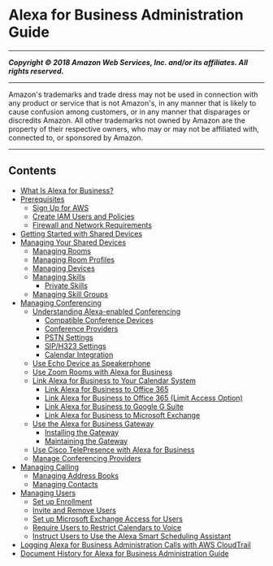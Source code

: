 # Alexa for Business Administration Guide

-----
*****Copyright &copy; 2018 Amazon Web Services, Inc. and/or its affiliates. All rights reserved.*****

-----
Amazon's trademarks and trade dress may not be used in 
     connection with any product or service that is not Amazon's, 
     in any manner that is likely to cause confusion among customers, 
     or in any manner that disparages or discredits Amazon. All other 
     trademarks not owned by Amazon are the property of their respective
     owners, who may or may not be affiliated with, connected to, or 
     sponsored by Amazon.

-----
## Contents
+ [What Is Alexa for Business?](what-is.md)
+ [Prerequisites](setting-up.md)
   + [Sign Up for AWS](console_signup.md)
   + [Create IAM Users and Policies](create-IAM.md)
   + [Firewall and Network Requirements](firewall-network.md)
+ [Getting Started with Shared Devices](getting-started.md)
+ [Managing Your Shared Devices](manage-shared-devices.md)
   + [Managing Rooms](manage-rooms.md)
   + [Managing Room Profiles](manage-profiles.md)
   + [Managing Devices](manage-devices.md)
   + [Managing Skills](manage-skills.md)
      + [Private Skills](private-skills.md)
   + [Managing Skill Groups](manage-skill-groups.md)
+ [Managing Conferencing](manage-conferencing.md)
   + [Understanding Alexa-enabled Conferencing](setup-conferencing.md)
      + [Compatible Conference Devices](compatible-devices.md)
      + [Conference Providers](conference-providers.md)
      + [PSTN Settings](PSTN-settings.md)
      + [SIP/H323 Settings](SIP-settings.md)
      + [Calendar Integration](calendar-integration.md)
   + [Use Echo Device as Speakerphone](echo-speakerphone.md)
   + [Use Zoom Rooms with Alexa for Business](use-zoom.md)
   + [Link Alexa for Business to Your Calendar System](manage-calendaring.md)
      + [Link Alexa for Business to Office 365](office.md)
      + [Link Alexa for Business to Office 365 (Limit Access Option)](office-limit.md)
      + [Link Alexa for Business to Google G Suite](google.md)
      + [Link Alexa for Business to Microsoft Exchange](exchange.md)
   + [Use the Alexa for Business Gateway](a4b-gateway.md)
      + [Installing the Gateway](install-gateway.md)
      + [Maintaining the Gateway](maintain-gateway.md)
   + [Use Cisco TelePresence with Alexa for Business](using-cisco.md)
   + [Manage Conferencing Providers](manage-providers.md)
+ [Managing Calling](manage-calling.md)
   + [Managing Address Books](manage-address-books.md)
   + [Managing Contacts](manage-contacts.md)
+ [Managing Users](manage-users.md)
   + [Set up Enrollment](enroll-users.md)
   + [Invite and Remove Users](add-users.md)
   + [Set up Microsoft Exchange Access for Users](connect-exchange.md)
   + [Require Users to Restrict Calendars to Voice](voice-restrict.md)
   + [Instruct Users to Use the Alexa Smart Scheduling Assistant](scheduling-assistant.md)
+ [Logging Alexa for Business Administration Calls with AWS CloudTrail](cloudtrail.md)
+ [Document History for Alexa for Business Administration Guide](doc-history.md)